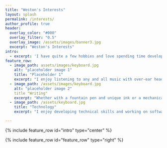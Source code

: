 ```yaml
---
title: "Weston's Interests"
layout: splash
permalink: /interests/
author_profile: true
header:
  overlay_color: "#000"
  overlay_filter: "0.5"
  overlay_image: /assets/images/banner3.jpg
  excerpt: "Weston's Interests"
intro: 
  - excerpt: 'I have quite a few hobbies and love spending time developing them.'
feature_row:
  - image_path: assets/images/keyboard.jpg
    alt: "placeholder image 1"
    title: "Placeholder 1"
    excerpt: "I enjoy listening to any and all music with over-ear headphones, in-ear monitors, stereo equipment, and anything else that brings out the life in a song."
  - image_path: /assets/images/keyboard.jpg
    alt: "placeholder image 2"
    title "Writing"
    excerpt: "Whether with a fountain pen and unique ink or a mechanical pencil and a sketchpad, I relax with writing and sketching."
  - image_path: /assets/keyboard.jpg
    title: "Technology"
    excerpt: "I enjoy developing technical skills and working on software and hardware as time and patience permit."

---
```


{% include feature_row id="intro" type="center" %}

{% include feature_row id="feature_row" type="right" %}
